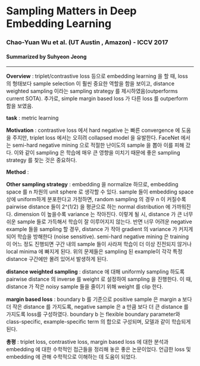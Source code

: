 # Sampling Matters in Deep Embedding Learning
### Chao-Yuan Wu et al. (UT Austin , Amazon) - ICCV 2017
#### Summarized by Suhyeon Jeong
---

**Overview** : triplet/contrastive loss 등으로 embedding learning 을 할 때, loss 의 형태보다 sample selection 이 훨씬 중요한 역할을 함을 보이고, distance weighted sampling 이라는 sampling strategy 를 제시하였음(outperforms current SOTA). 추가로, simple margin based loss 가 다른 loss 를 outperform 함을 보였음.

**task** : metric learning 
 

**Motivation** : contrastive loss 에서 hard negative 는 빠른 convergence 에 도움을 주지만, triplet loss 에서는 오히려 collapsed model 을 유발한다. FaceNet 에서는 semi-hard negative mining 으로 적절한 난이도의 sample 을 뽑아 이를 피해 갔다. 이와 같이 sampling 은 학습에 매우 큰 영향을 미치기 때문에 좋은 sampling strategy 를 찾는 것은 중요하다. 

 

**Method** : 

**Other sampling strategy** : embedding 을 normalize 하므로, embedding space 를 n 차원의 unit sphere 로 생각할 수 있다. sample 들이 embedding space 상에 uniform하게 분포한다고 가정하면, random sampling 의 경우 n 이 커질수록 pairwise distance 들이 2^(1/2) 을 평균으로 하는 normal distribution 에 가까워진다. dimension 이 높을수록 variance 는 작아진다. 이렇게 될 시, distance 가 큰 너무 쉬운 sample 들로 가득해서 학습이 잘 이루어지지 않는다. 반면 너무 어려운 negative example 들을 sampling 할 경우, distance 가 작아 gradient 의 variance 가 커지게 되어 학습을 방해한다 (noise sensitive). semi-hard negative mining 은 training 이 어느 정도 진행되면 구간 내의 sample 들이 사라져 학습이 더 이상 진전되지 않거나 local minima 에 빠지게 된다. 위의 문제들은 sampling 된 example이 각각 특정 distance 구간에만 몰려 있어서 발생하게 된다. 

 

**distance weighted sampling** : distance 에 대해 uniformly sampling 하도록 pairwise distance 의 inverse 를 weight 로 설정하여 sampling 을 진행한다. 이 때, distance 가 작은 noisy sample 들을 줄이기 위해 weight 를 clip 한다. 

 

**margin based loss** : boundary b 를 기준으로 positive sample 은 margin a 보다 더 작은 distance 를 가지도록, negative sample 은 a 만큼 보다 더 큰 distance 를 가지도록 loss를 구성하였다. boundary b 는 flexible boundary parameter와  class-specific, example-specific term 의 합으로 구성되며, 모델과 같이 학습되게 된다.

 

**총평** : triplet loss, contrastive loss, margin based loss 에 대한 분석과 embedding 에 대한 수학적인 접근들을 정리해 놓은 좋은 논문이었다. 언급한 loss 및 embedding 에 관해 수학적으로 이해하는 데 도움이 되었다.

